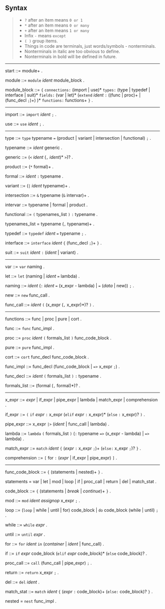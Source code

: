 ## Syntax

> - `?` after an item means `0 or 1`
> - `*` after an item means `0 or many`
> - `+` after an item means `1 or many`
> - Infix `-` means `except`
> - `( )` group items.
> - Things in code are terminals, just words/symbols - nonterminals.
> - Nonterminals in italic are too obvious to define.
> - Nonterminals in bold will be defined in future.

---

start ::= module+ .

module ::= `module` _ident_ module_block .

module_block ::=
`{`
    `connections:`
        (import | use)*
    `types:`
        (type | typedef | interface | suit)*
    `fields:`
        (var | let)*
    (`extend` _ident_ `:`
        ((func | proc)+ | (func_decl `;`)+)
    )*
    `functions:`
        functions+
`}` .

---

import ::= `import` _ident_ `;` .

use ::= `use` _ident_ `;` .

---

type ::= `type` typename `=` (product | variant | intersection | functional) `;` .

typename ::= _ident_ generic .

generic ::= (`<` _ident_ (`,` _ident_)* `>`)? .

product ::= (`*` formal)+ .

formal ::= _ident_ `:` typename .

variant ::= (`|` _ident_ typename)+ .

intersection ::= `&` typename (`&` intervar)+ .

intervar ::= typename | formal | product .

functional ::= `(` typenames_list `)` `:` typename .

typenames_list = typename (`,` typename)+ .

typedef ::= `typedef` _ident_ `=` typename `;` .

interface ::= `interface` _ident_ `{` (func_decl `;`)+ `}` .

suit ::= `suit` _ident_ `:` (_ident_ | variant) .

---

var ::= `var` naming .

let ::= `let` (naming | _ident_ `=` lambda) .

naming ::= _ident_ (`:` _ident_ `=` (x_expr - lambda) | `=` (_data_ | new)) `;` .

new ::= `new` func_call .

func_call ::= _ident_ `(` (x_expr (`,` x_expr)*)? `)` .

---

functions ::= func | proc | pure | cort .

func ::= `func` func_impl .

proc ::= `proc` _ident_ `(` formals_list `)` func_code_block .

pure ::= `pure` func_impl .

cort ::= `cort` func_decl func_code_block .

func_impl ::= func_decl (func_code_block | `=>` x_expr `;`) .

func_decl ::= _ident_ `(` formals_list `)` `:` typename .

formals_list ::= (formal (`,` formal)*)? .

---

x_expr ::= _expr_ | if_expr | pipe_expr | lambda | match_expr | comprehension .

if_expr ::= `(` `if` _expr_ `:` x_expr (`elif` _expr_ `:` x_expr)* (`else` `:` x_expr)? `)` .

pipe_expr ::= x_expr `|>` (_ident_ | func_call | lambda) .

lambda ::= `lambda` `(` formals_list `)` (`:` typename `=>` (x_expr - lambda) | `=>` lambda) .

match_expr ::= `match` _ident_ `{` (_expr_ `:` x_expr `;`)+ (`else:` x_expr `;`)? `}` .

comprehension ::= `[` for `:` (_expr_ | if_expr | pipe_expr) `]` .

---

func_code_block ::= `{` (statements | nested)+ `}` .

statements = var | let | mod | loop | if | proc_call | return | del | match_stat .

code_block ::= `{` (statements | _break_ | _continue_)+ `}` .

mod ::= `mod` _ident_ _assignop_ x_expr `;` .

loop ::= (`loop` | while | until | for) code_block | `do` code_block (while | until) `;` .

while ::= `while` _expr_ .

until ::= `until` _expr_ .

for ::= `for` _ident_ `in` (_container_ | _ident_ | func_call) .

if ::= `if` _expr_ code_block (`elif` _expr_ code_block)* (`else` code_block)? .

proc_call ::= `call` (func_call | pipe_expr) `;` .

return ::= `return` x_expr `;` .

del ::= `del` _ident_ .

match_stat ::= `match` _ident_ `{` (_expr_ `:` code_block)+ (`else:` code_block)? `}` .

nested = `nest` func_impl .
